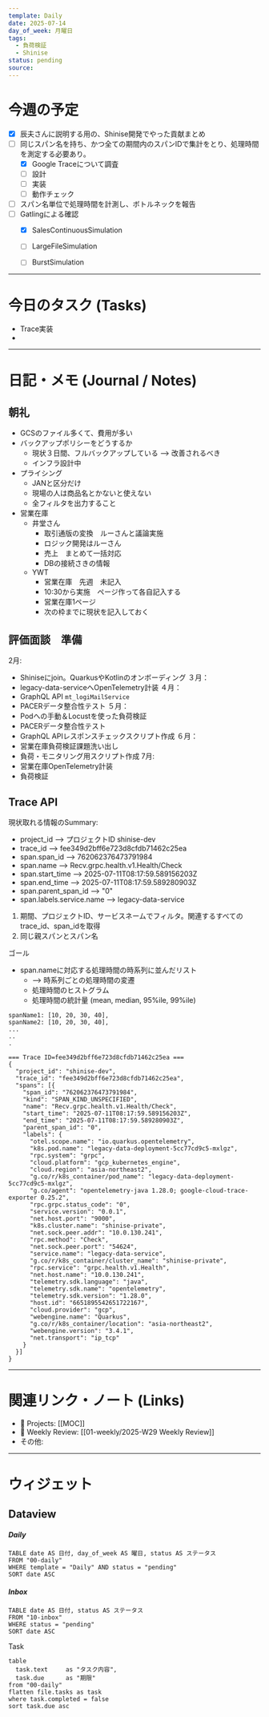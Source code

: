 ```yaml
---
template: Daily
date: 2025-07-14
day_of_week: 月曜日
tags:
  - 負荷検証
  - Shinise
status: pending
source:
---
```

# 今週の予定
- [x] 辰夫さんに説明する用の、Shinise開発でやった貢献まとめ
- [ ] 同じスパン名を持ち、かつ全ての期間内のスパンIDで集計をとり、処理時間を測定する必要あり。
	- [x] Google Traceについて調査
	- [ ] 設計
	- [ ] 実装
	- [ ] 動作チェック
- [ ] スパン名単位で処理時間を計測し、ボトルネックを報告
- [ ] Gatlingによる確認
	- [x] SalesContinuousSimulation
	- [ ] LargeFileSimulation
	- [ ] BurstSimulation



---
# 今日のタスク (Tasks)
- Trace実装
- 
---

# 日記・メモ (Journal / Notes)

## 朝礼
- GCSのファイル多くて、費用が多い
- バックアップポリシーをどうするか
	- 現状３日間、フルバックアップしている --> 改善されるべき
	- インフラ設計中
- プライシング
	- JANと区分だけ
	- 現場の人は商品名とかないと使えない
	- 全フィルタを出力すること
- 営業在庫
	- 井堂さん
		- 取引通版の変換　ルーさんと議論実施
		- ロジック開発はルーさん
		- 売上　まとめて一括対応
		- DBの接続さきの情報
	- YWT
		- 営業在庫　先週　未記入
		- 10:30から実施　ページ作って各自記入する
		- 営業在庫1ページ
		- 次の枠までに現状を記入しておく


## 評価面談　準備
 2月: 
 - Shiniseにjoin。QuarkusやKotlinのオンボーディング
３月：
- legacy-data-serviceへOpenTelemetry計装
４月：
- GraphQL API `mt_logiMailService`
- PACERデータ整合性テスト
５月：
- Podへの手動＆Locustを使った負荷検証
- PACERデータ整合性テスト
- GraphQL APIレスポンスチェックスクリプト作成
６月：
- 営業在庫負荷検証課題洗い出し
- 負荷・モニタリング用スクリプト作成
 7月: 
 - 営業在庫OpenTelemetry計装
 - 負荷検証

## Trace API
現状取れる情報のSummary:


- project_id --> プロジェクトID shinise-dev
- trace_id --> fee349d2bff6e723d8cfdb71462c25ea
- span.span_id --> 762062376473791984
- span.name --> Recv.grpc.health.v1.Health/Check
- span.start_time --> 2025-07-11T08:17:59.589156203Z
- span.end_time --> 2025-07-11T08:17:59.589280903Z
- span.parent_span_id --> "0"
- span.labels.service.name --> legacy-data-service

1. 期間、プロジェクトID、サービスネームでフィルタ。関連するすべてのtrace_id、span_idを取得
2. 同じ親スパンとスパン名

ゴール
- span.nameに対応する処理時間の時系列に並んだリスト
	- --> 時系列ごとの処理時間の変遷
	- 処理時間のヒストグラム
	- 処理時間の統計量 (mean, median, 95%ile, 99%ile)


```
spanName1: [10, 20, 30, 40], 
spanName2: [10, 20, 30, 40], 
...
..
.
```


```
=== Trace ID=fee349d2bff6e723d8cfdb71462c25ea ===
{
  "project_id": "shinise-dev",
  "trace_id": "fee349d2bff6e723d8cfdb71462c25ea",
  "spans": [{
    "span_id": "762062376473791984",
    "kind": "SPAN_KIND_UNSPECIFIED",
    "name": "Recv.grpc.health.v1.Health/Check",
    "start_time": "2025-07-11T08:17:59.589156203Z",
    "end_time": "2025-07-11T08:17:59.589280903Z",
    "parent_span_id": "0",
    "labels": {
      "otel.scope.name": "io.quarkus.opentelemetry",
      "k8s.pod.name": "legacy-data-deployment-5cc77cd9c5-mxlgz",
      "rpc.system": "grpc",
      "cloud.platform": "gcp_kubernetes_engine",
      "cloud.region": "asia-northeast2",
      "g.co/r/k8s_container/pod_name": "legacy-data-deployment-5cc77cd9c5-mxlgz",
      "g.co/agent": "opentelemetry-java 1.28.0; google-cloud-trace-exporter 0.25.2",
      "rpc.grpc.status_code": "0",
      "service.version": "0.0.1",
      "net.host.port": "9000",
      "k8s.cluster.name": "shinise-private",
      "net.sock.peer.addr": "10.0.130.241",
      "rpc.method": "Check",
      "net.sock.peer.port": "54624",
      "service.name": "legacy-data-service",
      "g.co/r/k8s_container/cluster_name": "shinise-private",
      "rpc.service": "grpc.health.v1.Health",
      "net.host.name": "10.0.130.241",
      "telemetry.sdk.language": "java",
      "telemetry.sdk.name": "opentelemetry",
      "telemetry.sdk.version": "1.28.0",
      "host.id": "6651895542651722167",
      "cloud.provider": "gcp",
      "webengine.name": "Quarkus",
      "g.co/r/k8s_container/location": "asia-northeast2",
      "webengine.version": "3.4.1",
      "net.transport": "ip_tcp"
    }
  }]
}

```

---

# 関連リンク・ノート (Links)
- 📂 Projects: [[MOC]]
- 📂 Weekly Review: [[01-weekly/2025-W29 Weekly Review]]
- その他: 

---

# ウィジェット
## **Dataview**

#### *Daily*
```dataview
TABLE date AS 日付, day_of_week AS 曜日, status AS ステータス
FROM "00-daily"
WHERE template = "Daily" AND status = "pending"
SORT date ASC
```

#### *Inbox*
```dataview
TABLE date AS 日付, status AS ステータス
FROM "10-inbox"
WHERE status = "pending"
SORT date ASC
```

Task
```dataview
table
  task.text     as "タスク内容",
  task.due      as "期限"
from "00-daily"
flatten file.tasks as task
where task.completed = false
sort task.due asc
```
